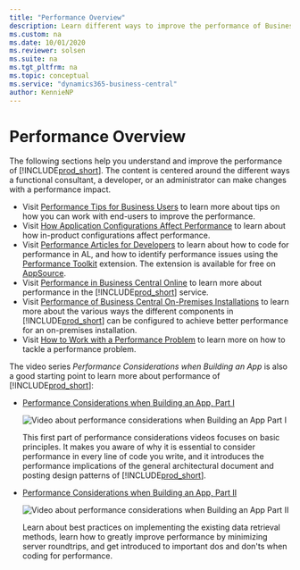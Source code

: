```yaml
---
title: "Performance Overview"
description: Learn different ways to improve the performance of Business Central as a functional consultant, a developer, or an administrator.
ms.custom: na
ms.date: 10/01/2020
ms.reviewer: solsen
ms.suite: na
ms.tgt_pltfrm: na
ms.topic: conceptual
ms.service: "dynamics365-business-central"
author: KennieNP
---
```


# Performance Overview

The following sections help you understand and improve the performance of [!INCLUDE[prod_short](../developer/includes/prod_short.md)]. The content is centered around the different ways a functional consultant, a developer, or an administrator can make changes with a performance impact.

- Visit [Performance Tips for Business Users](performance-users.md) to learn more about tips on how you can work with end-users to improve the performance.
- Visit [How Application Configurations Affect Performance](performance-application.md) to learn about how in-product configurations affect performance.
- Visit [Performance Articles for Developers](performance-developer.md) to learn about how to code for performance in AL, and how to identify performance issues using the [Performance Toolkit](../developer/devenv-performance-toolkit.md) extension. The extension is available for free on [AppSource](https://go.microsoft.com/fwlink/?linkid=2148001). 
- Visit [Performance in Business Central Online](performance-online.md) to learn more about performance in the [!INCLUDE[prod_short](../developer/includes/prod_short.md)] service.
- Visit [Performance of Business Central On-Premises Installations](performance-onprem.md) to learn more about the various ways the different components in [!INCLUDE[prod_short](../developer/includes/prod_short.md)] can be configured to achieve better performance for an on-premises installation.
- Visit [How to Work with a Performance Problem](performance-work-perf-problem.md) to learn more on how to tackle a performance problem.


The video series *Performance Considerations when Building an App* is also a good starting point to learn more about performance of [!INCLUDE[prod_short](../developer/includes/prod_short.md)]:

- [Performance Considerations when Building an App, Part I](https://www.youtube.com/watch?v=MooYL05V11Y)  

  ![Video about performance considerations when Building an App Part I](https://www.youtube.com/watch?v=MooYL05V11Y "Performance Considerations when Building an App Part I")

  This first part of performance considerations videos focuses on basic principles. It makes you aware of why it is essential to consider performance in every line of code you write, and it introduces the performance implications of the general architectural document and posting design patterns of [!INCLUDE[prod_short](../developer/includes/prod_short.md)].
  
- [Performance Considerations when Building an App, Part II](https://www.youtube.com/watch?v=VN7V4GyULtY)  

  ![Video about performance considerations when Building an App Part II](https://www.youtube.com/watch?v=VN7V4GyULtY "Performance Considerations when Building an App Part II")

  Learn about best practices on implementing the existing data retrieval methods, learn how to greatly improve performance by minimizing server roundtrips, and get introduced to important dos and don'ts when coding for performance.
  
